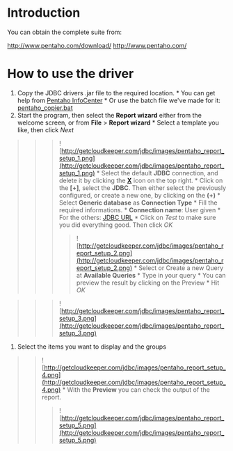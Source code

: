 # Introduction #

You can obtain the complete suite from:

http://www.pentaho.com/download/
http://www.pentaho.com/

# How to use the driver #
  1. Copy the JDBC drivers .jar file to the required location.
    * You can get help from [Pentaho InfoCenter](http://infocenter.pentaho.com/help/index.jsp?topic=%2Fadmin_guide%2Fconcept_adding_a_jdbc_driver.html)
    * Or use the batch file we've made for it: [pentaho\_copier.bat](http://code.google.com/p/starschema-bigquery-jdbc/downloads/detail?name=pentaho_copier.bat&can=2&q=)
  1. Start the program, then select the **Report wizard** either from the welcome screen, or from **File** > **Report wizard**
    * Select a template you like, then click _Next_
> > > ![http://getcloudkeeper.com/jdbc/images/pentaho_report_setup_1.png](http://getcloudkeeper.com/jdbc/images/pentaho_report_setup_1.png)
    * Select the default **JDBC** connection, and delete it by clicking the **[X](X.md)** icon on the top right.
    * Click on the **[+]**, select the **JDBC**. Then either select the previously configured, or create a new one, by clicking on the **(+)**
      * Select **Generic database** as **Connection Type**
      * Fill the required informations.
        * **Connection name**: User given
        * For the others: [JDBC URL](JDBCURL.md)
      * Click on _Test_ to  make sure you did everything good. Then click _OK_
> > > > ![http://getcloudkeeper.com/jdbc/images/pentaho_report_setup_2.png](http://getcloudkeeper.com/jdbc/images/pentaho_report_setup_2.png)
    * Select or Create a new Query at **Available Queries**
      * Type in your query
      * You can preview the result by clicking on the Preview
    * Hit _OK_

> > > ![http://getcloudkeeper.com/jdbc/images/pentaho_report_setup_3.png](http://getcloudkeeper.com/jdbc/images/pentaho_report_setup_3.png)
  1. Select the items you want to display and the groups

> > ![http://getcloudkeeper.com/jdbc/images/pentaho_report_setup_4.png](http://getcloudkeeper.com/jdbc/images/pentaho_report_setup_4.png)
    * With the **Preview** you can check the output of the report.
> > > ![http://getcloudkeeper.com/jdbc/images/pentaho_report_setup_5.png](http://getcloudkeeper.com/jdbc/images/pentaho_report_setup_5.png)